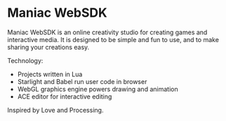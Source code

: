 # Maniac WebSDK

Maniac WebSDK is an online creativity studio for creating games and
interactive media. It is designed to be simple and fun to use, and
to make sharing your creations easy.

Technology:
* Projects written in Lua
* Starlight and Babel run user code in browser
* WebGL graphics engine powers drawing and animation
* ACE editor for interactive editing

Inspired by Love and Processing.
